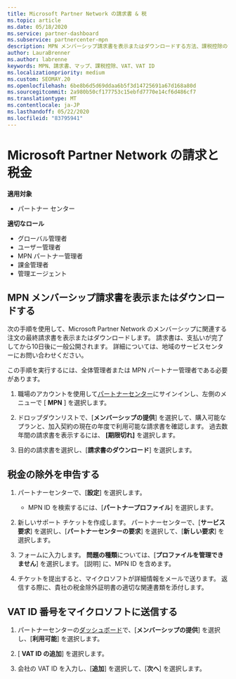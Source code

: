 ```yaml
---
title: Microsoft Partner Network の請求書 & 税
ms.topic: article
ms.date: 05/18/2020
ms.service: partner-dashboard
ms.subservice: partnercenter-mpn
description: MPN メンバーシップ請求書を表示またはダウンロードする方法、課税控除のファイル方法、および Microsoft の VAT ID 番号を送信する方法について説明します。
author: LauraBrenner
ms.author: labrenne
keywords: MPN、請求書、マップ、課税控除、VAT、VAT ID
ms.localizationpriority: medium
ms.custom: SEOMAY.20
ms.openlocfilehash: 6be8b6d5d69ddaa6b5f3d14725691a67d168a80d
ms.sourcegitcommit: 2a980b50cf177753c15ebfd7770e14cf6d486cf7
ms.translationtype: MT
ms.contentlocale: ja-JP
ms.lasthandoff: 05/22/2020
ms.locfileid: "83795941"
---
```

# <a name="invoices-and-taxes-in-the-microsoft-partner-network"></a>Microsoft Partner Network の請求と税金

**適用対象**

- パートナー センター

**適切なロール**

- グローバル管理者
- ユーザー管理者
- MPN パートナー管理者
- 課金管理者
- 管理エージェント

## <a name="view-or-download-your-mpn-membership-invoice"></a>MPN メンバーシップ請求書を表示またはダウンロードする

次の手順を使用して、Microsoft Partner Network のメンバーシップに関連する注文の最終請求書を表示またはダウンロードします。 請求書は、支払いが完了してから10日後に一般公開されます。 詳細については、地域のサービスセンターにお問い合わせください。  

この手順を実行するには、全体管理者または MPN パートナー管理者である必要があります。 

1.  職場のアカウントを使用して[パートナーセンター](https://partner.microsoft.com/dashboard/home)にサインインし、左側のメニューで [ **MPN** ] を選択します。

4.  ドロップダウンリストで、[**メンバーシップの提供**] を選択して、購入可能なプランと、加入契約の現在の年度で利用可能な請求書を確認します。 過去数年間の請求書を表示するには、 **[期限切れ]** を選択します。

6.  目的の請求書を選択し、[**請求書のダウンロード**] を選択します。 

## <a name="file-a-tax-exemption"></a>税金の除外を申告する

1.  パートナーセンターで、[**設定**] を選択します。
    - MPN ID を検索するには、[**パートナープロファイル**] を選択します。

2.  新しいサポート チケットを作成します。 パートナーセンターで、[**サービス要求**] を選択し、[**パートナーセンターの要求**] を選択して、[**新しい要求**] を選択します。

3.  フォームに入力します。 **問題の種類**については、[**プロファイルを管理できません**] を選択します。 [説明] に、MPN ID を含めます。

4.  チケットを提出すると、マイクロソフトが詳細情報をメールで送ります。 返信する際に、貴社の税金除外証明書の適切な関連書類を添付します。

## <a name="send-microsoft-your-vat-id-number"></a>VAT ID 番号をマイクロソフトに送信する

1.  パートナーセンターの[ダッシュボード](https://partner.microsoft.com/dashboard/home)で、[**メンバーシップの提供**] を選択し、[**利用可能**] を選択します。 

2.  [ **VAT ID の追加**] を選択します。 

3.  会社の VAT ID を入力し、[**追加**] を選択して、[**次へ**] を選択します。 

